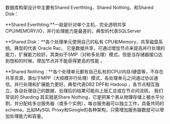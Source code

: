 数据库构架设计中主要有Shared Everthting、Shared Nothing、和Shared Disk：

**Shared Everthting:**一般是针对单个主机，完全透明共享CPU/MEMORY/IO，并行处理能力是最差的，典型的代表SQLServer

**Shared Disk：**各个处理单元使用自己的私有 CPU和Memory，共享磁盘系统。典型的代表 Oracle Rac， 它是数据共享，可通过增加节点来提高并行处理的能力，扩展能力较好。其类似于SMP（对称多处理）模式，但是当存储器接口达到饱和的时候，增加节点并不能获得更高的性能 。

**Shared Nothing：**各个处理单元都有自己私有的CPU/内存/硬盘等，不存在共享资源，类似于MPP（大规模并行处理）模式，各处理单元之间通过协议通信，并行处理和扩展能力更好。典型代表DB2 DPF和 Hadoop ，各节点相互独立，各自处理自己的数据，处理后的结果可能向上层汇总或在节点间流转。
我们常说的 Sharding 其实就是Share Nothing，它是把某个表从物理存储上被水平分割，并分配给多台服务器（或多个实例），每台服务器可以独立工作，具备共同的schema，比如MySQL Proxy和Google的各种架构，只需增加服务器数就可以增加处理能力和容量。